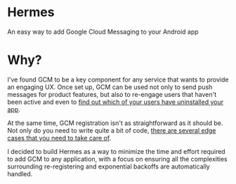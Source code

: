 Hermes
====================
An easy way to add Google Cloud Messaging to your Android app


# Why?
I've found GCM to be a key component for any service that wants to provide an engaging UX. Once set up, GCM can be used not only to send push messages for product features, but also to re-engage users that haven't been active and even to [find out which of your users have uninstalled your app](http://retention.io).

At the same time, GCM registration isn't as straightforward as it should be. Not only do you need to write quite a bit of code, [there are several edge cases that you need to take care of](https://blog.pushbullet.com/2014/02/12/keeping-google-cloud-messaging-for-android-working-reliably-techincal-post/).

I decided to build Hermes as a way to minimize the time and effort required to add GCM to any application, with a focus on ensuring all the complexities surrounding re-registering and exponential backoffs are automatically handled.
